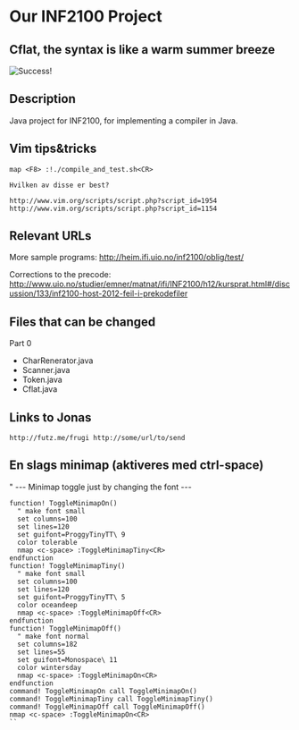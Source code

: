 Our INF2100 Project
===================

Cflat, the syntax is like a warm summer breeze
----------------------------------------------

![Success!](http://freelancefolder.com/wp-content/uploads/truth-about-success.jpg "Success!")

Description
-----------

Java project for INF2100, for implementing a compiler in Java.

Vim tips&tricks
---------------

    map <F8> :!./compile_and_test.sh<CR>

    Hvilken av disse er best?

    http://www.vim.org/scripts/script.php?script_id=1954
    http://www.vim.org/scripts/script.php?script_id=1154

Relevant URLs
-------------

More sample programs:
http://heim.ifi.uio.no/inf2100/oblig/test/

Corrections to the precode:
http://www.uio.no/studier/emner/matnat/ifi/INF2100/h12/kursprat.html#/discussion/133/inf2100-host-2012-feil-i-prekodefiler


Files that can be changed
-------------------------

Part 0

* CharRenerator.java
* Scanner.java
* Token.java
* Cflat.java

Links to Jonas
--------------

    http://futz.me/frugi http://some/url/to/send

En slags minimap (aktiveres med ctrl-space)
-------------------------------------------

" --- Minimap toggle just by changing the font ---

```
function! ToggleMinimapOn()
  " make font small
  set columns=100
  set lines=120
  set guifont=ProggyTinyTT\ 9
  color tolerable
  nmap <c-space> :ToggleMinimapTiny<CR>
endfunction
function! ToggleMinimapTiny()
  " make font small
  set columns=100
  set lines=120
  set guifont=ProggyTinyTT\ 5
  color oceandeep
  nmap <c-space> :ToggleMinimapOff<CR>
endfunction
function! ToggleMinimapOff()
  " make font normal
  set columns=182
  set lines=55
  set guifont=Monospace\ 11
  color wintersday
  nmap <c-space> :ToggleMinimapOn<CR>
endfunction
command! ToggleMinimapOn call ToggleMinimapOn()
command! ToggleMinimapTiny call ToggleMinimapTiny()
command! ToggleMinimapOff call ToggleMinimapOff()
nmap <c-space> :ToggleMinimapOn<CR>
``

